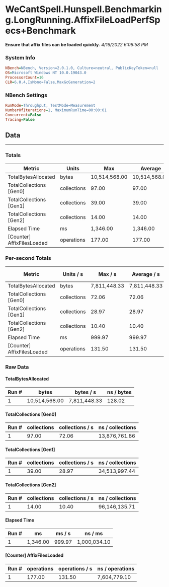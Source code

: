 ﻿# WeCantSpell.Hunspell.Benchmarking.LongRunning.AffixFileLoadPerfSpecs+Benchmark
__Ensure that affix files can be loaded quickly.__
_4/16/2022 6:06:58 PM_
### System Info
```ini
NBench=NBench, Version=2.0.1.0, Culture=neutral, PublicKeyToken=null
OS=Microsoft Windows NT 10.0.19043.0
ProcessorCount=16
CLR=6.0.4,IsMono=False,MaxGcGeneration=2
```

### NBench Settings
```ini
RunMode=Throughput, TestMode=Measurement
NumberOfIterations=1, MaximumRunTime=00:00:01
Concurrent=False
Tracing=False
```

## Data
-------------------

### Totals
|          Metric |           Units |             Max |         Average |             Min |          StdDev |
|---------------- |---------------- |---------------- |---------------- |---------------- |---------------- |
|TotalBytesAllocated |           bytes |   10,514,568.00 |   10,514,568.00 |   10,514,568.00 |            0.00 |
|TotalCollections [Gen0] |     collections |           97.00 |           97.00 |           97.00 |            0.00 |
|TotalCollections [Gen1] |     collections |           39.00 |           39.00 |           39.00 |            0.00 |
|TotalCollections [Gen2] |     collections |           14.00 |           14.00 |           14.00 |            0.00 |
|    Elapsed Time |              ms |        1,346.00 |        1,346.00 |        1,346.00 |            0.00 |
|[Counter] AffixFilesLoaded |      operations |          177.00 |          177.00 |          177.00 |            0.00 |

### Per-second Totals
|          Metric |       Units / s |         Max / s |     Average / s |         Min / s |      StdDev / s |
|---------------- |---------------- |---------------- |---------------- |---------------- |---------------- |
|TotalBytesAllocated |           bytes |    7,811,448.33 |    7,811,448.33 |    7,811,448.33 |            0.00 |
|TotalCollections [Gen0] |     collections |           72.06 |           72.06 |           72.06 |            0.00 |
|TotalCollections [Gen1] |     collections |           28.97 |           28.97 |           28.97 |            0.00 |
|TotalCollections [Gen2] |     collections |           10.40 |           10.40 |           10.40 |            0.00 |
|    Elapsed Time |              ms |          999.97 |          999.97 |          999.97 |            0.00 |
|[Counter] AffixFilesLoaded |      operations |          131.50 |          131.50 |          131.50 |            0.00 |

### Raw Data
#### TotalBytesAllocated
|           Run # |           bytes |       bytes / s |      ns / bytes |
|---------------- |---------------- |---------------- |---------------- |
|               1 |   10,514,568.00 |    7,811,448.33 |          128.02 |

#### TotalCollections [Gen0]
|           Run # |     collections | collections / s |ns / collections |
|---------------- |---------------- |---------------- |---------------- |
|               1 |           97.00 |           72.06 |   13,876,761.86 |

#### TotalCollections [Gen1]
|           Run # |     collections | collections / s |ns / collections |
|---------------- |---------------- |---------------- |---------------- |
|               1 |           39.00 |           28.97 |   34,513,997.44 |

#### TotalCollections [Gen2]
|           Run # |     collections | collections / s |ns / collections |
|---------------- |---------------- |---------------- |---------------- |
|               1 |           14.00 |           10.40 |   96,146,135.71 |

#### Elapsed Time
|           Run # |              ms |          ms / s |         ns / ms |
|---------------- |---------------- |---------------- |---------------- |
|               1 |        1,346.00 |          999.97 |    1,000,034.10 |

#### [Counter] AffixFilesLoaded
|           Run # |      operations |  operations / s | ns / operations |
|---------------- |---------------- |---------------- |---------------- |
|               1 |          177.00 |          131.50 |    7,604,779.10 |


